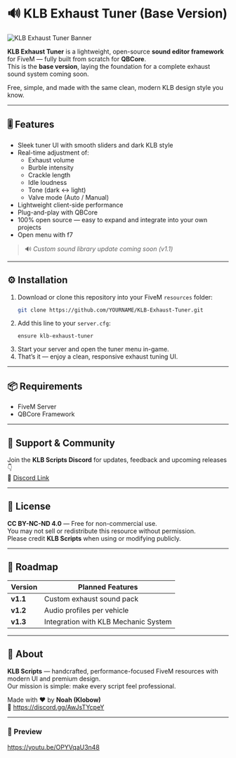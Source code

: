 # 🔊 KLB Exhaust Tuner (Base Version)

![KLB Exhaust Tuner Banner]([https://your-image-link-here.png](https://media.discordapp.net/attachments/605113506659958900/1428447036277260390/49548764-96f9-46b6-a7c2-2d56290e5295.png?ex=68f28878&is=68f136f8&hm=4ccb4b2043e5e795128773d5d99cbb205cc982f920851ac7cfed767135a6300d&=&format=webp&quality=lossless&width=1229&height=819))

**KLB Exhaust Tuner** is a lightweight, open-source **sound editor framework** for FiveM — fully built from scratch for **QBCore**.  
This is the **base version**, laying the foundation for a complete exhaust sound system coming soon.  

Free, simple, and made with the same clean, modern KLB design style you know.

---

## 🎚️ Features
- Sleek tuner UI with smooth sliders and dark KLB style  
- Real-time adjustment of:
  - Exhaust volume  
  - Burble intensity  
  - Crackle length  
  - Idle loudness  
  - Tone (dark ↔ light)  
  - Valve mode (Auto / Manual)
- Lightweight client-side performance  
- Plug-and-play with QBCore  
- 100% open source — easy to expand and integrate into your own projects  
- Open menu with f7

> 🔊 *Custom sound library update coming soon (v1.1)*  

---

## ⚙️ Installation
1. Download or clone this repository into your FiveM `resources` folder:  
   ```bash
   git clone https://github.com/YOURNAME/KLB-Exhaust-Tuner.git
   ```
2. Add this line to your `server.cfg`:  
   ```
   ensure klb-exhaust-tuner
   ```
3. Start your server and open the tuner menu in-game.  
4. That’s it — enjoy a clean, responsive exhaust tuning UI.

---

## 📦 Requirements
- FiveM Server  
- QBCore Framework  

---

## 💬 Support & Community
Join the **KLB Scripts Discord** for updates, feedback and upcoming releases 👇  
💬 [Discord Link](https://discord.gg/AwJsTYcpeY)

---

## 🧠 License
**CC BY-NC-ND 4.0** — Free for non-commercial use.  
You may not sell or redistribute this resource without permission.  
Please credit **KLB Scripts** when using or modifying publicly.  

---

## 🚀 Roadmap
| Version | Planned Features |
|----------|------------------|
| **v1.1** | Custom exhaust sound pack |
| **v1.2** | Audio profiles per vehicle |
| **v1.3** | Integration with KLB Mechanic System |

---

## 💜 About
**KLB Scripts** — handcrafted, performance-focused FiveM resources with modern UI and premium design.  
Our mission is simple: make every script feel professional.  

Made with ❤️ by **Noah (Klobow)**  
🔗 https://discord.gg/AwJsTYcpeY

---

### 📸 Preview
https://youtu.be/OPYVqaU3n48
